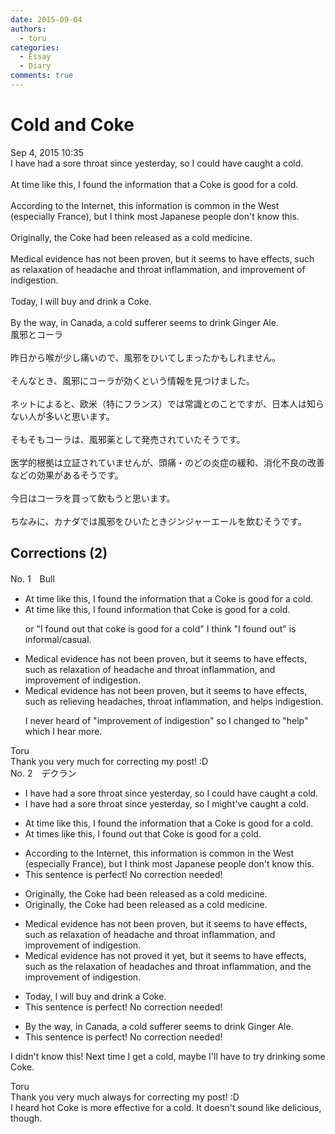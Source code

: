 ```yaml
---
date: 2015-09-04
authors:
  - toru
categories:
  - Essay
  - Diary
comments: true
---
```


# Cold and Coke
<div class="date">Sep 4, 2015 10:35</div>
<div id="post"><div id="body_show_ori">
I have had a sore throat since yesterday, so I could have caught a cold.<br/><br/>At time like this, I found the information that a Coke is good for a cold.<br/><br/>According to the Internet, this information is common in the West (especially France), but I think most Japanese people don't know this.<br/><br/>Originally, the Coke had been released as a cold medicine.<br/><br/>Medical evidence has not been proven, but it seems to have effects, such as relaxation of headache and throat inflammation, and improvement of indigestion.<br/><br/>Today, I will buy and drink a Coke.<br/><br/>By the way, in Canada, a cold sufferer seems to drink Ginger Ale.
</div></div>

<!-- more -->

<div id="post_ja"><div id="body_show_mo">
風邪とコーラ<br/><br/>昨日から喉が少し痛いので、風邪をひいてしまったかもしれません。<br/><br/>そんなとき、風邪にコーラが効くという情報を見つけました。<br/><br/>ネットによると、欧米（特にフランス）では常識とのことですが、日本人は知らない人が多いと思います。<br/><br/>そもそもコーラは、風邪薬として発売されていたそうです。<br/><br/>医学的根拠は立証されていませんが、頭痛・のどの炎症の緩和、消化不良の改善などの効果があるそうです。<br/><br/>今日はコーラを買って飲もうと思います。<br/><br/>ちなみに、カナダでは風邪をひいたときジンジャーエールを飲むそうです。
</div></div>

## Corrections (2)
<div id="block"><div class="first_name"> No. 1　<span class="just_name">Bull</span></div><div id="block2">
<ul class="correction_field">
<li class="incorrect">At time like this, I found the information that a Coke is good for a cold.</li>
<li class="corrected correct">
At time like this, I found information that Coke is good for a cold.
<p class="correction_comment">or "I found out that coke is good for a cold" I think "I found out" is informal/casual.</p>
</li>
</ul>
<ul class="correction_field">
<li class="incorrect">Medical evidence has not been proven, but it seems to have effects, such as relaxation of headache and throat inflammation, and improvement of indigestion.</li>
<li class="corrected correct">
Medical evidence has not been proven, but it seems to have effects, such as<span class="f_blue"> reliev</span><span class="f_blue">ing</span> headaches, throat inflammation, and<span class="f_blue"> helps</span> indigestion.
<p class="correction_comment">I never heard of "improvement of indigestion" so I changed to "help" which I hear more.</p>
</li>
</ul>
</div><div class="name"><span class="just_name">Toru</span><br>
Thank you very much for correcting my post! :D
</div>
</div>
<div id="block"><div class="first_name"> No. 2　<span class="just_name">デクラン</span></div><div id="block2">
<ul class="correction_field">
<li class="incorrect">I have had a sore throat since yesterday, so I could have caught a cold.</li>
<li class="corrected correct">
I have had a sore throat since yesterday, so I <span class="f_blue">might've</span> caught a cold.
</li>
</ul>
<ul class="correction_field">
<li class="incorrect">At time like this, I found the information that a Coke is good for a cold.</li>
<li class="corrected correct">
At time<span class="f_red">s</span> like this, I found <span class="f_red">out that</span> Coke is good for a cold.
</li>
</ul>
<ul class="correction_field">
<li class="incorrect">According to the Internet, this information is common in the West (especially France), but I think most Japanese people don't know this.</li>
<li class="corrected perfect">This sentence is perfect! No correction needed!</li>
</ul>
<ul class="correction_field">
<li class="incorrect">Originally, the Coke had been released as a cold medicine.</li>
<li class="corrected correct">
Originally, <span class="sline">the </span>Coke had been released as a cold medicine.
</li>
</ul>
<ul class="correction_field">
<li class="incorrect">Medical evidence has not been proven, but it seems to have effects, such as relaxation of headache and throat inflammation, and improvement of indigestion.</li>
<li class="corrected correct">
Medical evidence has not <span class="f_red">proved it yet</span>, but it seems to have effects, such as <span class="f_red">the </span>relaxation of headache<span class="f_red">s</span> and throat inflammation, and <span class="f_red">the </span>improvement of indigestion.
</li>
</ul>
<ul class="correction_field">
<li class="incorrect">Today, I will buy and drink a Coke.</li>
<li class="corrected perfect">This sentence is perfect! No correction needed!</li>
</ul>
<ul class="correction_field">
<li class="incorrect">By the way, in Canada, a cold sufferer seems to drink Ginger Ale.</li>
<li class="corrected perfect">This sentence is perfect! No correction needed!</li>
</ul>
<p class="comment_small">
 I didn't know this! Next time I get a cold, maybe I'll have to try drinking some Coke.
</p>

</div><div class="name"><span class="just_name">Toru</span><br>
Thank you very much always for correcting my post! :D<br/>I heard hot Coke is more effective for a cold. It doesn't sound like delicious, though.
</div>
</div>
